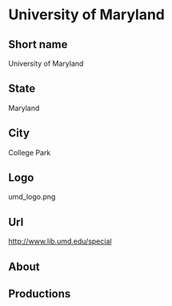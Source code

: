 # University of Maryland

## Short name

University of Maryland

## State

Maryland

## City

College Park

## Logo

umd\_logo.png

## Url

http://www.lib.umd.edu/special

## About



## Productions


